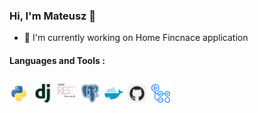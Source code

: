 ### Hi, I'm Mateusz 👋

- 🔭 I'm currently working on Home Fincnace application

#### Languages and Tools :
<p>
  
  <img alt="Python" src="https://github.com/devicons/devicon/blob/master/icons/python/python-original.svg" width=30, height=30 />&nbsp;
  <img alt="Django" src="https://github.com/devicons/devicon/blob/master/icons/django/django-plain.svg" width=30, height=30 />&nbsp;
  <img alt="DRF" src="https://github.com/devicons/devicon/blob/master/icons/djangorest/djangorest-original-wordmark.svg" width=30, height=40 />&nbsp;
  <img alt="PostrgeSQL" src="https://github.com/devicons/devicon/blob/master/icons/postgresql/postgresql-plain.svg" width=30, height=30 />&nbsp;
  <img alt="Docker" src="https://github.com/devicons/devicon/blob/master/icons/docker/docker-plain.svg" width=30, height=30/>&nbsp;
  <img alt="GitHub" src="https://github.com/tandpfun/skill-icons/blob/main/icons/Github-Light.svg" width=30, height=30/>&nbsp;
  <img alt="github actions" src="https://github.com/devicons/devicon/blob/master/icons/githubactions/githubactions-plain.svg" width=30, height=30 />&nbsp;
  
</p>
